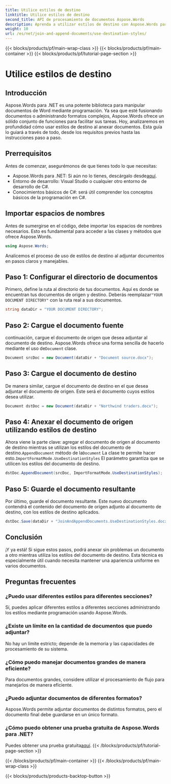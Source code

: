 ```yaml
---
title: Utilice estilos de destino
linktitle: Utilice estilos de destino
second_title: API de procesamiento de documentos Aspose.Words
description: Aprenda a utilizar estilos de destino con Aspose.Words para .NET para agregar documentos sin problemas y manteniendo un formato consistente.
weight: 10
url: /es/net/join-and-append-documents/use-destination-styles/
---
```


{{< blocks/products/pf/main-wrap-class >}}
{{< blocks/products/pf/main-container >}}
{{< blocks/products/pf/tutorial-page-section >}}

# Utilice estilos de destino

## Introducción

Aspose.Words para .NET es una potente biblioteca para manipular documentos de Word mediante programación. Ya sea que esté fusionando documentos o administrando formatos complejos, Aspose.Words ofrece un sólido conjunto de funciones para facilitar sus tareas. Hoy, analizaremos en profundidad cómo usar estilos de destino al anexar documentos. Esta guía lo guiará a través de todo, desde los requisitos previos hasta las instrucciones paso a paso.

## Prerrequisitos

Antes de comenzar, asegurémonos de que tienes todo lo que necesitas:

-  Aspose.Words para .NET: Si aún no lo tienes, descárgalo desde[aquí](https://releases.aspose.com/words/net/).
- Entorno de desarrollo: Visual Studio o cualquier otro entorno de desarrollo de C#.
- Conocimientos básicos de C#: será útil comprender los conceptos básicos de la programación en C#.

## Importar espacios de nombres

Antes de sumergirse en el código, debe importar los espacios de nombres necesarios. Esto es fundamental para acceder a las clases y métodos que ofrece Aspose.Words.

```csharp
using Aspose.Words;
```

Analicemos el proceso de uso de estilos de destino al adjuntar documentos en pasos claros y manejables.

## Paso 1: Configurar el directorio de documentos

 Primero, define la ruta al directorio de tus documentos. Aquí es donde se encuentran tus documentos de origen y destino. Deberás reemplazar`"YOUR DOCUMENT DIRECTORY"` con la ruta real a sus documentos.

```csharp
string dataDir = "YOUR DOCUMENT DIRECTORY";
```

## Paso 2: Cargue el documento fuente

 continuación, cargue el documento de origen que desea adjuntar al documento de destino. Aspose.Words ofrece una forma sencilla de hacerlo mediante el uso de`Document` clase.

```csharp
Document srcDoc = new Document(dataDir + "Document source.docx");
```

## Paso 3: Cargue el documento de destino

De manera similar, cargue el documento de destino en el que desea adjuntar el documento de origen. Este será el documento cuyos estilos desea utilizar.

```csharp
Document dstDoc = new Document(dataDir + "Northwind traders.docx");
```

## Paso 4: Anexar el documento de origen utilizando estilos de destino

 Ahora viene la parte clave: agregar el documento de origen al documento de destino mientras se utilizan los estilos del documento de destino.`AppendDocument` método de la`Document` La clase te permite hacer esto.`ImportFormatMode.UseDestinationStyles` El parámetro garantiza que se utilicen los estilos del documento de destino.

```csharp
dstDoc.AppendDocument(srcDoc, ImportFormatMode.UseDestinationStyles);
```

## Paso 5: Guarde el documento resultante

Por último, guarde el documento resultante. Este nuevo documento contendrá el contenido del documento de origen adjunto al documento de destino, con los estilos de destino aplicados.

```csharp
dstDoc.Save(dataDir + "JoinAndAppendDocuments.UseDestinationStyles.docx");
```

## Conclusión

¡Y ya está! Si sigue estos pasos, podrá anexar sin problemas un documento a otro mientras utiliza los estilos del documento de destino. Esta técnica es especialmente útil cuando necesita mantener una apariencia uniforme en varios documentos.

## Preguntas frecuentes

### ¿Puedo usar diferentes estilos para diferentes secciones?
Sí, puedes aplicar diferentes estilos a diferentes secciones administrando los estilos mediante programación usando Aspose.Words.

### ¿Existe un límite en la cantidad de documentos que puedo adjuntar?
No hay un límite estricto; depende de la memoria y las capacidades de procesamiento de su sistema.

### ¿Cómo puedo manejar documentos grandes de manera eficiente?
Para documentos grandes, considere utilizar el procesamiento de flujo para manejarlos de manera eficiente.

### ¿Puedo adjuntar documentos de diferentes formatos?
Aspose.Words permite adjuntar documentos de distintos formatos, pero el documento final debe guardarse en un único formato.

### ¿Cómo puedo obtener una prueba gratuita de Aspose.Words para .NET?
 Puedes obtener una prueba gratuita[aquí](https://releases.aspose.com/).
{{< /blocks/products/pf/tutorial-page-section >}}

{{< /blocks/products/pf/main-container >}}
{{< /blocks/products/pf/main-wrap-class >}}

{{< blocks/products/products-backtop-button >}}
